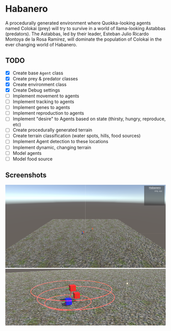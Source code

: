 # Habanero

A procedurally generated environment where Quokka-looking agents named Colokai
(prey) will try to survive in a world of llama-looking Astabbas (predators).
The Astabbas, led by their leader, Esteban Julio Ricardo Montoya de la Rosa Ramírez,
will dominate the population of Colokai in the ever changing world of Habanero.

## TODO

- [x] Create base `Agent` class
- [x] Create prey & predator classes
- [x] Create environment class
- [x] Create Debug settings
- [ ] Implement movement to agents
- [ ] Implement tracking to agents
- [ ] Implement genes to agents
- [ ] Implement reproduction to agents
- [ ] Implement "desire" to Agents based on state (thirsty, hungry, reproduce, etc)
- [ ] Create procedurally generated terrain
- [ ] Create terrain classification (water spots, hills, food sources)
- [ ] Implement Agent detection to these locations
- [ ] Implement dynamic, changing terrain
- [ ] Model agents
- [ ] Model food source

## Screenshots

![First](./images/2-28.png)
![Second](./images/3-1.png)
